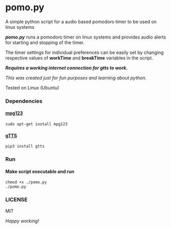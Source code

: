 # pomo.py

A simple python script for a audio based pomodoro timer to be used on linux systems

**_pomo.py_** runs a pomodoro timer on linux systems and provides audio alerts for starting and stopping of the timer.

The timer settings for individual preferences can be easily set by changing respective values of **workTime** and **breakTime** variables in the script.

_**Requires a working internet connection for gtts to work.**_

_This was created just for fun purposes and learning about python._

Tested on Linux (Ubuntu)

### Dependencies

#### [mpg123](https://www.mpg123.de)
```
sudo apt-get install mpg123
```

#### [gTTS](https://github.com/pndurette/gTTS)
```
pip3 install gtts
```

### Run

#### Make script executable and run
```
chmod +x ./pomo.py
./pomo.py
```

### LICENSE

MIT

_Happy working!_
